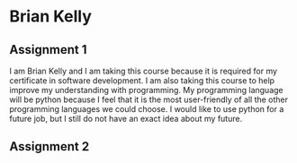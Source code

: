 # Brian Kelly

## Assignment 1

I am Brian Kelly and I am taking this course because it is required for my certificate in software development. I am also taking this course to help improve my understanding with programming. My programming language will be python because I feel that it is the most user-friendly of all the other programming languages we could choose. I would like to use python for a future job, but I still do not have an exact idea about my future.

## Assignment 2
